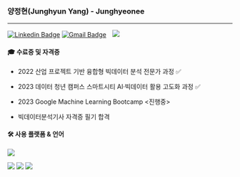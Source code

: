 ### 양정현(Junghyun Yang) - Junghyeonee
---

<!--
**yangjunghyun/yangjunghyun** is a ✨ _special_ ✨ repository because its `README.md` (this file) appears on your GitHub profile.

Here are some ideas to get you started:

- 🔭 I’m currently working on ...
- 🌱 I’m currently learning ...
- 👯 I’m looking to collaborate on ...
- 🤔 I’m looking for help with ...
- 💬 Ask me about ...
- 📫 How to reach me: ...
- 😄 Pronouns: ...
- ⚡ Fun fact: ...
-->
[![Linkedin Badge](https://img.shields.io/badge/-LinkedIn-blue?style=flat-square&logo=Linkedin&logoColor=white&link=https://www.linkedin.com/in/junghyunyang01)](https://www.linkedin.com/in/junghyunyang01) [![Gmail Badge](https://img.shields.io/badge/mail-d14836?style=flat-square&logo=Gmail&logoColor=white&link=mailto:yangrha45@naver.com)](mailto:yangrha45@naver.com) <a href="https://instagram.com/junghyeonee">
    <img 
        src="http://img.shields.io/badge/-Instagram-black?style=flat&logo=Instagram&link=https://instagram.com/junghyeonee/"
        style="height : auto; margin-left : 10px; margin-right : 10px;"/>
</a>

#### 🎓 수료증 및 자격증 
- 2022 산업 프로젝트 기반 융합형 빅데이터 분석 전문가 과정 ✅
- 2023 데이터 청년 캠퍼스 스마트시티 AI·빅데이터 활용 고도화 과정 ✅
- 2023 Google Machine Learning Bootcamp <진행중>

- 빅데이터분석기사 자격증 필기 합격

#### 🛠️ 사용 플랫폼 & 언어
<img src="https://img.shields.io/badge/Visual Studio Code-007ACC?style=flat-square&logo=Visual Studio Code&logoColor=white"/> 

<img src="https://img.shields.io/badge/Python-3776AB?style=flat-square&logo=Python&logoColor=white"/> <img src="https://img.shields.io/badge/Rstudio-75AADB?style=flat-square&logo=rstudio&logoColor=white"/> <img src="https://img.shields.io/badge/MySQL-4479A1?style=flat-square&logo=MySQL&logoColor=white"/>
